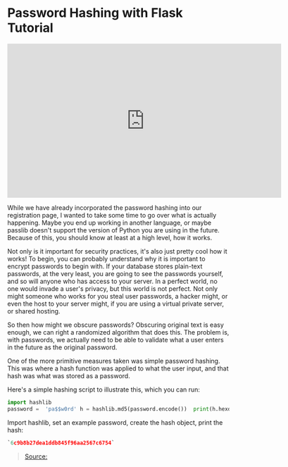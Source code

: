 Password Hashing with Flask Tutorial
===
<iframe width="622" height="350" src="https://www.youtube.com/embed/UtF58KqcHWU?list=PLQVvvaa0QuDc_owjTbIY4rbgXOFkUYOUB" frameborder="0" allow="accelerometer; autoplay; encrypted-media; gyroscope; picture-in-picture" allowfullscreen></iframe>

While we have already incorporated the password hashing into our registration page, I wanted to take some time to go over what is actually happening. Maybe you end up working in another language, or maybe passlib doesn't support the version of Python you are using in the future. Because of this, you should know at least at a high level, how it works.

Not only is it important for security practices, it's also just pretty cool how it works!
To begin, you can probably understand why it is important to encrypt passwords to begin with. If your database stores plain-text passwords, at the very least, you are going to see the passwords yourself, and so will anyone who has access to your server. In a perfect world, no one would invade a user's privacy, but this world is not perfect. Not only might someone who works for you steal user passwords, a hacker might, or even the host to your server might, if you are using a virtual private server, or shared hosting.

So then how might we obscure passwords? Obscuring original text is easy enough, we can right a randomized algorithm that does this. The problem is, with passwords, we actually need to be able to validate what a user enters in the future as the original password.

One of the more primitive measures taken was simple password hashing. This was where a hash function was applied to what the user input, and that hash was what was stored as a password.

Here's a simple hashing script to illustrate this, which you can run:
```py
import hashlib
password =  'pa$$w0rd' h = hashlib.md5(password.encode())  print(h.hexdigest())
```
Import hashlib, set an example password, create the hash object, print the hash:
```py
`6c9b8b27dea1ddb845f96aa2567c6754`


```



> [Source: ](https://pythonprogramming.net/password-hashing-flask-tutorial/)
<!--stackedit_data:
eyJoaXN0b3J5IjpbLTU2NTcyOTQzNV19
-->